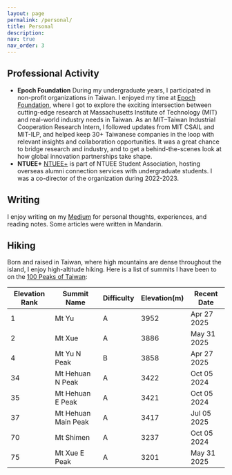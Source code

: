 ```yaml
---
layout: page
permalink: /personal/
title: Personal
description: 
nav: true
nav_order: 3
---
```


## Professional Activity
- **Epoch Foundation** During my undergraduate years, I participated in non-profit organizations in Taiwan. I enjoyed my time at [Epoch Foundation](https://epoch.org.tw/en), where I got to explore the exciting intersection between cutting-edge research at Massachusetts Institute of Technology (MIT) and real-world industry needs in Taiwan. As an MIT–Taiwan Industrial Cooperation Research Intern, I followed updates from MIT CSAIL and MIT-ILP, and helped keep 30+ Taiwanese companies in the loop with relevant insights and collaboration opportunities. It was a great chance to bridge research and industry, and to get a behind-the-scenes look at how global innovation partnerships take shape.
- **NTUEE+** [NTUEE+](https://eeplus.ntuee.org) is part of NTUEE Student Association, hosting overseas alumni connection services with undergraduate students. I was a co-director of the organization during 2022-2023.

## Writing
I enjoy writing on my [Medium](https://medium.com/@chungen04) for personal thoughts, experiences, and reading notes. Some articles were written in Mandarin.

## Hiking
Born and raised in Taiwan, where high mountains are dense throughout the island, I enjoy high-altitude hiking. Here is a list of summits I have been to on the [100 Peaks of Taiwan](https://en.wikipedia.org/wiki/100_Peaks_of_Taiwan):

|  Elevation Rank | Summit Name | Difficulty | Elevation(m) | Recent Date |
| --------------- | ----------- | ---------- | ------------ | ----------- |
| 1               |  Mt Yu      |  A         | 3952         | Apr 27 2025 |
| 2               |  Mt Xue     |  A         | 3886         | May 31 2025 |
| 4               |  Mt Yu N Peak| B         | 3858         | Apr 27 2025 |
| 34              |  Mt Hehuan N Peak| A     | 3422         | Oct 05 2024 |
| 35              |  Mt Hehuan E Peak| A     | 3421         | Oct 05 2024 |
| 37              |  Mt Hehuan Main Peak| A  | 3417         | Jul 05 2025 |
| 70              |  Mt Shimen  | A          | 3237         | Oct 05 2024 |
| 75              |  Mt Xue E Peak | A       | 3201         | May 31 2025 |